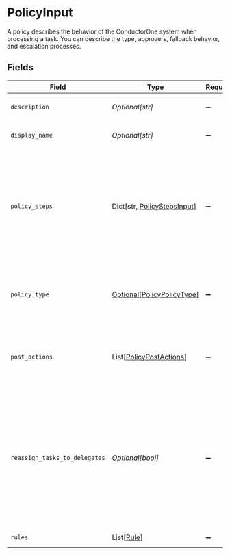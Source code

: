 # PolicyInput

A policy describes the behavior of the ConductorOne system when processing a task. You can describe the type, approvers, fallback behavior, and escalation processes.


## Fields

| Field                                                                                                                                                                       | Type                                                                                                                                                                        | Required                                                                                                                                                                    | Description                                                                                                                                                                 |
| --------------------------------------------------------------------------------------------------------------------------------------------------------------------------- | --------------------------------------------------------------------------------------------------------------------------------------------------------------------------- | --------------------------------------------------------------------------------------------------------------------------------------------------------------------------- | --------------------------------------------------------------------------------------------------------------------------------------------------------------------------- |
| `description`                                                                                                                                                               | *Optional[str]*                                                                                                                                                             | :heavy_minus_sign:                                                                                                                                                          | The description of the Policy.                                                                                                                                              |
| `display_name`                                                                                                                                                              | *Optional[str]*                                                                                                                                                             | :heavy_minus_sign:                                                                                                                                                          | The display name of the Policy.                                                                                                                                             |
| `policy_steps`                                                                                                                                                              | Dict[str, [PolicyStepsInput](../../models/shared/policystepsinput.md)]                                                                                                      | :heavy_minus_sign:                                                                                                                                                          | A map of string(policy type) to steps in a policy. This structure is leftover from a previous design, and should only ever have one key->value set.                         |
| `policy_type`                                                                                                                                                               | [Optional[PolicyPolicyType]](../../models/shared/policypolicytype.md)                                                                                                       | :heavy_minus_sign:                                                                                                                                                          | Indicates the type of this policy. Can also be used to get the value from policySteps.                                                                                      |
| `post_actions`                                                                                                                                                              | List[[PolicyPostActions](../../models/shared/policypostactions.md)]                                                                                                         | :heavy_minus_sign:                                                                                                                                                          | An array of actions (ordered) to take place after a policy completes processing.                                                                                            |
| `reassign_tasks_to_delegates`                                                                                                                                               | *Optional[bool]*                                                                                                                                                            | :heavy_minus_sign:                                                                                                                                                          | A policy configuration option that allows for reassinging tasks to delgated users. This level of delegation referrs to the individual delegates users set on their account. |
| `rules`                                                                                                                                                                     | List[[Rule](../../models/shared/rule.md)]                                                                                                                                   | :heavy_minus_sign:                                                                                                                                                          | The rules field.                                                                                                                                                            |